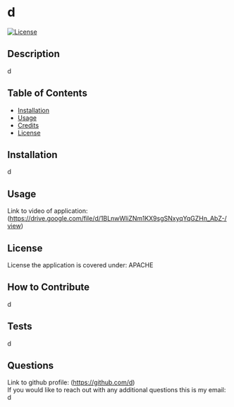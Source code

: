 # d

[![License](https://img.shields.io/badge/License-BSD_3--Clause-blue.svg)](https://opensource.org/licenses/BSD-3-Clause)

## Description
d

## Table of Contents

- [Installation](#installation)
- [Usage](#usage)
- [Credits](#credits)
- [License](#license)

## Installation
d

## Usage
 Link to video of application: (https://drive.google.com/file/d/1BLnwWliZNm1KX9sgSNxyqYqGZHn_AbZ-/view)
 
## License
License the application is covered under: APACHE

## How to Contribute
d

## Tests
d
 
## Questions
Link to github profile: (https://github.com/d) <br>
If you would like to reach out with any additional questions this is my email: d
